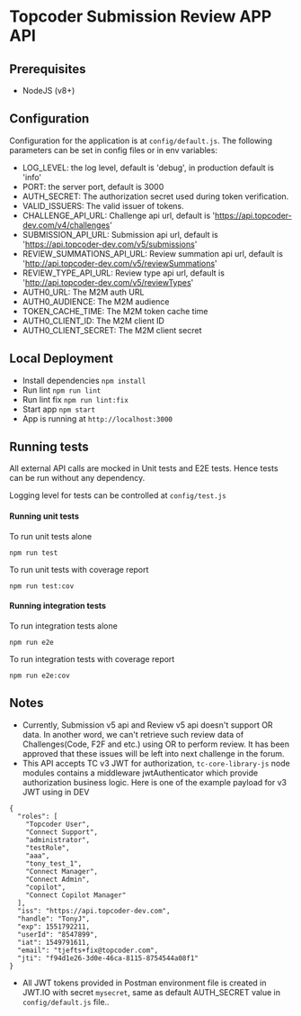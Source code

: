 # Topcoder Submission Review APP API

## Prerequisites

- NodeJS (v8+)

## Configuration

Configuration for the application is at `config/default.js`.
The following parameters can be set in config files or in env variables:

- LOG_LEVEL: the log level, default is 'debug', in production default is 'info'
- PORT: the server port, default is 3000
- AUTH_SECRET: The authorization secret used during token verification.
- VALID_ISSUERS: The valid issuer of tokens.
- CHALLENGE_API_URL: Challenge api url, default is 'https://api.topcoder-dev.com/v4/challenges'
- SUBMISSION_API_URL: Submission api url, default is 'https://api.topcoder-dev.com/v5/submissions'
- REVIEW_SUMMATIONS_API_URL: Review summation api url, default is 'http://api.topcoder-dev.com/v5/reviewSummations'
- REVIEW_TYPE_API_URL: Review type api url, default is 'http://api.topcoder-dev.com/v5/reviewTypes'
- AUTH0_URL: The M2M auth URL
- AUTH0_AUDIENCE: The M2M audience
- TOKEN_CACHE_TIME: The M2M token cache time
- AUTH0_CLIENT_ID: The M2M client ID
- AUTH0_CLIENT_SECRET: The M2M client secret

## Local Deployment

- Install dependencies `npm install`
- Run lint `npm run lint`
- Run lint fix `npm run lint:fix`
- Start app `npm start`
- App is running at `http://localhost:3000`


## Running tests

All external API calls are mocked in Unit tests and E2E tests. Hence tests can be run without any dependency.

Logging level for tests can be controlled at `config/test.js`

#### Running unit tests

To run unit tests alone

```
npm run test
```

To run unit tests with coverage report

```
npm run test:cov
```

#### Running integration tests

To run integration tests alone

```
npm run e2e
```

To run integration tests with coverage report

```
npm run e2e:cov
```

## Notes
- Currently, Submission v5 api and Review v5 api doesn't support OR data. In another word, we can't retrieve such review data of Challenges(Code, F2F and etc.) using OR to perform review. It has been approved that these issues will be left into next challenge in the forum.
- This API accepts TC v3 JWT for authorization, `tc-core-library-js` node modules contains a middleware jwtAuthenticator which provide authorization business logic.
Here is one of the example payload for v3 JWT using in DEV
```
{
  "roles": [
    "Topcoder User",
    "Connect Support",
    "administrator",
    "testRole",
    "aaa",
    "tony_test_1",
    "Connect Manager",
    "Connect Admin",
    "copilot",
    "Connect Copilot Manager"
  ],
  "iss": "https://api.topcoder-dev.com",
  "handle": "TonyJ",
  "exp": 1551792211,
  "userId": "8547899",
  "iat": 1549791611,
  "email": "tjefts+fix@topcoder.com",
  "jti": "f94d1e26-3d0e-46ca-8115-8754544a08f1"
}
```
- All JWT tokens provided in Postman environment file is created in JWT.IO with secret `mysecret`, same as default AUTH_SECRET value in `config/default.js` file..
